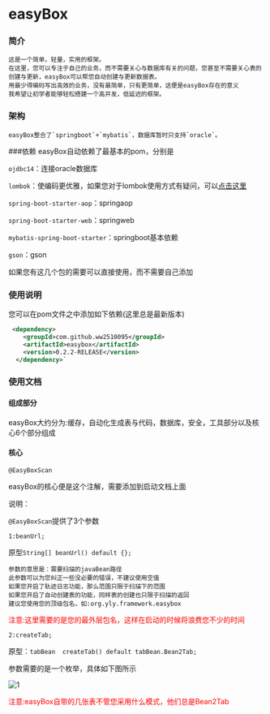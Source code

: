 # easyBox
### 简介
	这是一个简单，轻量，实用的框架。
	在这里，您可以专注于自己的业务，而不需要关心与数据库有关的问题，您甚至不需要关心表的创建与更新，easyBox可以帮您自动创建与更新数据表。
	用最少得编码写出高效的业务，没有最简单，只有更简单，这便是easyBox存在的意义
	我希望让初学者能够轻松搭建一个高并发，低延迟的框架。
### 架构
	easyBox整合了`springboot`+`mybatis`，数据库暂时只支持`oracle`。
###依赖
easyBox自动依赖了最基本的pom，分别是

`ojdbc14`：连接oracle数据库

`lombok`：使编码更优雅，如果您对于lombok使用方式有疑问，可以[点击这里](https://blog.csdn.net/qq_25861361/article/details/90475663 "点击这里")

`spring-boot-starter-aop`：springaop

`spring-boot-starter-web`：springweb

`mybatis-spring-boot-starter`：springboot基本依赖

`gson`：gson

如果您有这几个包的需要可以直接使用，而不需要自己添加
### 使用说明
您可以在pom文件之中添加如下依赖(这里总是最新版本)

```xml
 <dependency>
   	<groupId>com.github.ww2510095</groupId>
   	<artifactId>easybox</artifactId>
   	<version>0.2.2-RELEASE</version>
  </dependency>`
```
### 使用文档
#### 组成部分
easyBox大约分为:缓存，自动化生成表与代码，数据库，安全，工具部分以及核心6个部分组成
#### 核心
	@EasyBoxScan
easyBox的核心便是这个注解，需要添加到启动文档上面

说明：

`@EasyBoxScan`提供了3个参数

	1:beanUrl;

原型`String[] beanUrl() default {};`

	参数的意思是：需要扫描的javaBean路径
 	此参数可以为您纠正一些没必要的错误，不建议使用空值
 	如果您开启了轨迹日志功能，那么范围只限于扫描下的范围
 	如果您开启了自动创建表的功能，同样表的创建也只限于扫描的返回
 	建议您使用您的顶级包名，如:org.yly.framework.easybox

<font color="red">注意:这里需要的是您的最外层包名，这样在启动的时候将浪费您不少的时间</font>

	2:createTab;

原型：`tabBean  createTab() default tabBean.Bean2Tab;`

参数需要的是一个枚举，具体如下图所示

![1](https://gitee.com/ww2510095/picture_warehouse/raw/master/easyBox/1.png "1")

<font color="red">注意:easyBox自带的几张表不管您采用什么模式，他们总是Bean2Tab</font>
 

